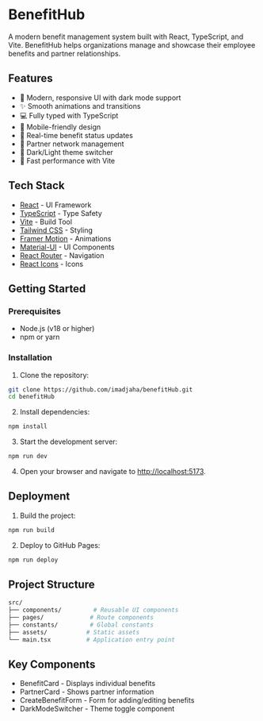 # BenefitHub

A modern benefit management system built with React, TypeScript, and Vite. BenefitHub helps organizations manage and showcase their employee benefits and partner relationships.


## Features

- 🎨 Modern, responsive UI with dark mode support
- ✨ Smooth animations and transitions
- 💻 Fully typed with TypeScript
- 📱 Mobile-friendly design
- 🔄 Real-time benefit status updates
- 🎯 Partner network management
- 🌙 Dark/Light theme switcher
- 🚀 Fast performance with Vite

## Tech Stack

- [React](https://reactjs.org/) - UI Framework
- [TypeScript](https://www.typescriptlang.org/) - Type Safety
- [Vite](https://vitejs.dev/) - Build Tool
- [Tailwind CSS](https://tailwindcss.com/) - Styling
- [Framer Motion](https://www.framer.com/motion/) - Animations
- [Material-UI](https://mui.com/) - UI Components
- [React Router](https://reactrouter.com/) - Navigation
- [React Icons](https://react-icons.github.io/react-icons/) - Icons

## Getting Started

### Prerequisites

- Node.js (v18 or higher)
- npm or yarn

### Installation

1. Clone the repository:
```bash
git clone https://github.com/imadjaha/benefitHub.git
cd benefitHub
```

2. Install dependencies:
```bash
npm install
```

3. Start the development server:
```bash
npm run dev
```

4. Open your browser and navigate to [http://localhost:5173](http://localhost:5173).

## Deployment

1. Build the project:
```bash
npm run build
```

2. Deploy to GitHub Pages:
```bash
npm run deploy
```

## Project Structure

```bash
src/
├── components/         # Reusable UI components
├── pages/             # Route components
├── constants/         # Global constants
├── assets/           # Static assets
└── main.tsx          # Application entry point
```

## Key Components

- BenefitCard - Displays individual benefits
- PartnerCard - Shows partner information
- CreateBenefitForm - Form for adding/editing benefits
- DarkModeSwitcher - Theme toggle component